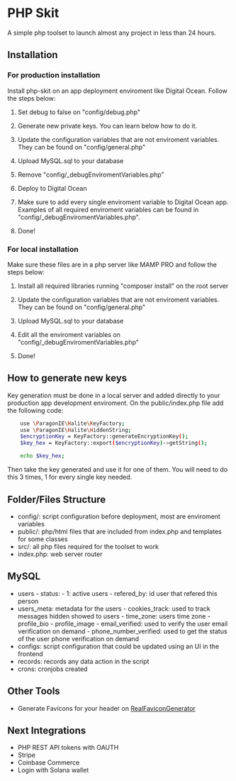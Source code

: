 # PHP Skit

A simple php toolset to launch almost any project in less than 24 hours.

## Installation

### For production installation

Install php-skit on an app deployment enviroment like Digital Ocean. Follow the steps below:

1. Set debug to false on "config/debug.php"

2. Generate new private keys. You can learn below how to do it.

3. Update the configuration variables that are not enviroment variables. They can be found on "config/general.php"

4. Upload MySQL.sql to your database 

5. Remove "config/_debugEnviromentVariables.php"

6. Deploy to Digital Ocean

7. Make sure to add every single enviroment variable to Digital Ocean app. Examples of all required enviroment variables can be found in "config/_debugEnviromentVariables.php".

8. Done!

### For local installation

Make sure these files are in a php server like MAMP PRO and follow the steps below:

1. Install all required libraries running "composer install" on the root server

2. Update the configuration variables that are not enviroment variables. They can be found on "config/general.php"

3. Upload MySQL.sql to your database

4. Edit all the enviroment variables on "config/_debugEnviromentVariables.php"

5. Done!

## How to generate new keys

Key generation must be done in a local server and added directly to your production app development enviroment. On the public/index.php file add the following code:

```bash
    use \ParagonIE\Halite\KeyFactory;
    use \ParagonIE\Halite\HiddenString;
    $encryptionKey = KeyFactory::generateEncryptionKey();
    $key_hex = KeyFactory::export($encryptionKey)->getString();

    echo $key_hex;
```

Then take the key generated and use it for one of them. You will need to do this 3 times, 1 for every single key needed.

## Folder/Files Structure

- config/: script configuration before deployment, most are enviroment variables
- public/: php/html files that are included from index.php and templates for some classes
- src/: all php files required for the toolset to work
- index.php: web server router

## MySQL

- users
        - status:
                - 1: active users
        - refered_by: id user that refered this person
- users_meta: metadata for the users
        - cookies_track: used to track messages hidden showed to users
        - time_zone: users time zone
        - profile_bio
        - profile_image
        - email_verified: used to verify the user email verification on demand
        - phone_number_verified: used to get the status of the user phone verification on demand
- configs: script configuration that could be updated using an UI in the frontend
- records: records any data action in the script
- crons: cronjobs created

## Other Tools

- Generate Favicons for your header on [RealFaviconGenerator](https://realfavicongenerator.net/)

## Next Integrations

- PHP REST API tokens with OAUTH
- Stripe
- Coinbase Commerce
- Login with Solana wallet